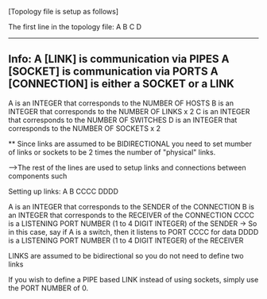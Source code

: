 [Topology file is setup as follows]

The first line in the topology file:
A B C D

----------------------------------------------
Info:
A [LINK] is communication via PIPES
A [SOCKET] is communication via PORTS
A [CONNECTION] is either a SOCKET or a LINK
----------------------------------------------

A is an INTEGER that corresponds to the NUMBER OF HOSTS
B is an INTEGER that corresponds to the NUMBER OF LINKS x 2
C is an INTEGER that corresponds to the NUMBER OF SWITCHES
D is an INTEGER that corresponds to the NUMBER OF SOCKETS x 2

** Since links are assumed to be BIDIRECTIONAL you need to set mumber of links
or sockets to be 2 times the number of "physical" links. 


-->The rest of the lines are used to setup links and connections between
components such


Setting up links:
A B CCCC DDDD

A is an INTEGER that corresponds to the SENDER of the CONNECTION
B is an INTEGER that corresponds to the RECEIVER of the CONNECTION
CCCC is a LISTENING PORT NUMBER (1 to 4 DIGIT INTEGER) of the SENDER
-> So in this case, say if A is a switch, then it listens to PORT CCCC for data
DDDD is a LISTENING PORT NUMBER (1 to 4 DIGIT INTEGER) of the RECEIVER

LINKS are assumed to be bidirectional so you do not need to define two links 

If you wish to define a PIPE based LINK instead of using sockets, simply use
the PORT NUMBER of 0. 



